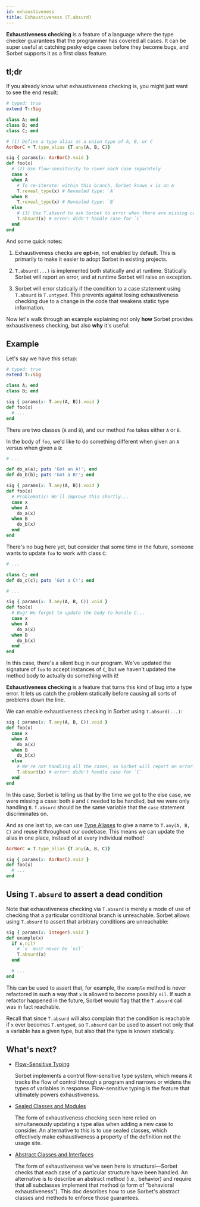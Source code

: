 ```yaml
---
id: exhaustiveness
title: Exhaustiveness (T.absurd)
---
```


**Exhaustiveness checking** is a feature of a language where the type checker guarantees that the programmer has covered all cases. It can be super useful at catching pesky edge cases before they become bugs, and Sorbet supports it as a first class feature.

<!-- Using [Flow-Sensitive Typing](flow-sensitive.md), [Union Types](union-types.md), and [Type Assertions](type-assertions.md) we can approximate exhaustiveness checking. -->

## tl;dr

If you already know what exhaustiveness checking is, you might just want to see the end result:

```ruby
# typed: true
extend T::Sig

class A; end
class B; end
class C; end

# (1) Define a type alias as a union type of A, B, or C
AorBorC = T.type_alias {T.any(A, B, C)}

sig { params(x: AorBorC).void }
def foo(x)
  # (2) Use flow-sensitivity to cover each case separately
  case x
  when A
    # To re-iterate: within this branch, Sorbet knows x is an A
    T.reveal_type(x) # Revealed type: `A`
  when B
    T.reveal_type(x) # Revealed type: `B`
  else
    # (3) Use T.absurd to ask Sorbet to error when there are missing cases.
    T.absurd(x) # error: didn't handle case for `C`
  end
end
```

And some quick notes:

1.  Exhaustiveness checks are **opt-in**, not enabled by default. This is primarily to make it easier to adopt Sorbet in existing projects.

1.  `T.absurd(...)` is implemented both statically and at runtime. Statically Sorbet will report an error, and at runtime Sorbet will raise an exception.

1.  Sorbet will error statically if the condition to a case statement using `T.absurd` is `T.untyped`. This prevents against losing exhaustiveness checking due to a change in the code that weakens static type information.

Now let's walk through an example explaining not only **how** Sorbet provides exhaustiveness checking, but also **why** it's useful:

## Example

Let's say we have this setup:

```ruby
# typed: true
extend T::Sig

class A; end
class B; end

sig { params(x: T.any(A, B)).void }
def foo(x)
  # ...
end
```

There are two classes (`A` and `B`), and our method `foo` takes either `A` or `B`.

In the body of `foo`, we'd like to do something different when given an `A` versus when given a `B`:

```ruby
# ...

def do_a(a); puts 'Got an A!'; end
def do_b(b); puts 'Got a B!'; end

sig { params(x: T.any(A, B)).void }
def foo(x)
  # Problematic! We'll improve this shortly...
  case x
  when A
    do_a(x)
  when B
    do_b(x)
  end
end
```

There's no bug here yet, but consider that some time in the future, someone wants to update `foo` to work with class `C`:

```ruby
# ...

class C; end
def do_c(c); puts 'Got a C!'; end

# ...

sig { params(x: T.any(A, B, C)).void }
def foo(x)
  # Bug! We forgot to update the body to handle C...
  case x
  when A
    do_a(x)
  when B
    do_b(x)
  end
end
```

In this case, there's a silent bug in our program. We've updated the signature of `foo` to accept instances of `C`, but we haven't updated the method body to actually do something with it!

**Exhaustiveness checking** is a feature that turns this kind of bug into a type error. It lets us catch the problem statically before causing all sorts of problems down the line.

We can enable exhaustiveness checking in Sorbet using `T.absurd(...)`:

```ruby
sig { params(x: T.any(A, B, C)).void }
def foo(x)
  case x
  when A
    do_a(x)
  when B
    do_b(x)
  else
    # We're not handling all the cases, so Sorbet will report an error:
    T.absurd(x) # error: didn't handle case for `C`
  end
end
```

In this case, Sorbet is telling us that by the time we got to the else case, we were missing a case: both `B` and `C` needed to be handled, but we were only handling `B`. `T.absurd` should be the same variable that the `case` statement discriminates on.

And as one last tip, we can use [Type Aliases](type-aliases.md) to give a name to `T.any(A, B, C)` and reuse it throughout our codebase. This means we can update the alias in one place, instead of at every individual method!

```ruby
AorBorC = T.type_alias {T.any(A, B, C)}

sig { params(x: AorBorC).void }
def foo(x)
  # ...
end
```

## Using `T.absurd` to assert a dead condition

Note that exhaustiveness checking via `T.absurd` is merely a mode of use of checking that a particular conditional branch is unreachable. Sorbet allows using `T.absurd` to assert that arbitrary conditions are unreachable:

```ruby
sig { params(x: Integer).void }
def example(x)
  if x.nil?
    # `x` must never be `nil`
    T.absurd(x)
  end

  # ...
end
```

This can be used to assert that, for example, the `example` method is never refactored in such a way that `x` is allowed to become possibly `nil`. If such a refactor happened in the future, Sorbet would flag that the `T.absurd` call was in fact reachable.

Recall that since `T.absurd` will also complain that the condition is reachable if `x` ever becomes `T.untyped`, so `T.absurd` can be used to assert not only that a variable has a given type, but also that the type is known statically.

## What's next?

- [Flow-Sensitive Typing](flow-sensitive.md)

  Sorbet implements a control flow-sensitive type system, which means it tracks the flow of control through a program and narrows or widens the types of variables in response. Flow-sensitive typing is the feature that ultimately powers exhaustiveness.

- [Sealed Classes and Modules](sealed.md)

  The form of exhaustiveness checking seen here relied on simultaneously updating a type alias when adding a new case to consider. An alternative to this is to use sealed classes, which effectively make exhaustiveness a property of the definition not the usage site.

- [Abstract Classes and Interfaces](abstract.md)

  The form of exhaustiveness we've seen here is structural—Sorbet checks that each case of a particular structure have been handled. An alternative is to describe an abstract method (i.e., behavior) and require that all subclasses implement that method (a form of "behavioral exhaustiveness"). This doc describes how to use Sorbet's abstract classes and methods to enforce those guarantees.
